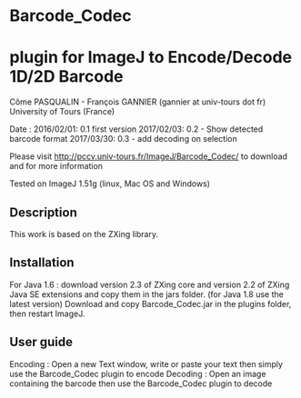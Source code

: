 # Barcode_Codec
plugin for ImageJ to Encode/Decode 1D/2D Barcode
===============================
Côme PASQUALIN - François GANNIER (gannier at univ-tours dot fr) 
University of Tours (France)

Date : 
2016/02/01: 0.1 first version
2017/02/03: 0.2 - Show detected barcode format
2017/03/30: 0.3 - add decoding on selection

Please visit http://pccv.univ-tours.fr/ImageJ/Barcode_Codec/ to download and for more information

Tested on ImageJ 1.51g (linux, Mac OS and Windows)

Description
------------
This work is based on the ZXing library.

Installation
------------
For Java 1.6 : download version 2.3 of ZXing core and version 2.2 of ZXing Java SE extensions and copy them in the jars folder. (for Java 1.8 use the latest version)
Download and copy Barcode_Codec.jar in the plugins folder, then restart ImageJ.

User guide
----------
Encoding : Open a new Text window, write or paste your text then simply use the Barcode_Codec plugin to encode
Decoding : Open an image containing the barcode then use the Barcode_Codec plugin to decode
